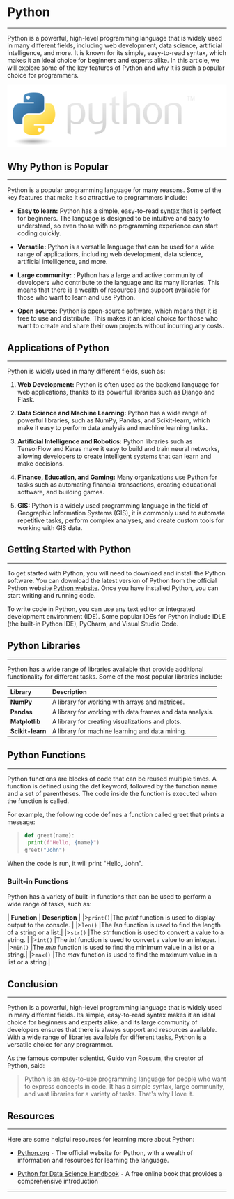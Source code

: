 # Python

------------------------------------------------------------------------------------

Python is a powerful, high-level programming language that is widely used in many different fields, including web development, data science, artificial intelligence, and more. It is known for its simple, easy-to-read syntax, which makes it an ideal choice for beginners and experts alike. In this article, we will explore some of the key features of Python and why it is such a popular choice for programmers.

![](python-logo@2x.png)

## Why Python is Popular

------------------------------------------------------------------------------------

Python is a popular programming language for many reasons. Some of the key features that make it so attractive to programmers include:

- **Easy to learn:** Python has a simple, easy-to-read syntax that is perfect for beginners. The language is designed to be intuitive and easy to understand, so even those with no programming experience can start coding quickly.

- **Versatile:** Python is a versatile language that can be used for a wide range of applications, including web development, data science, artificial intelligence, and more.

- **Large community:** : Python has a large and active community of developers who contribute to the language and its many libraries. This means that there is a wealth of resources and support available for those who want to learn and use Python.

- **Open source:** Python is open-source software, which means that it is free to use and distribute. This makes it an ideal choice for those who want to create and share their own projects without incurring any costs.

## Applications of Python

------------------------------------------------------------------------------------

Python is widely used in many different fields, such as:

1. **Web Development:** Python is often used as the backend language for web applications, thanks to its powerful libraries such as Django and Flask.

2.  **Data Science and Machine Learning:** Python has a wide range of powerful libraries, such as NumPy, Pandas, and Scikit-learn, which make it easy to perform data analysis and machine learning tasks.

3. **Artificial Intelligence and Robotics:** Python libraries such as TensorFlow and Keras make it easy to build and train neural networks, allowing developers to create intelligent systems that can learn and make decisions.

4. **Finance, Education, and Gaming:** Many organizations use Python for tasks such as automating financial transactions, creating educational software, and building games.

5.  **GIS:** Python is a widely used programming language in the field of Geographic Information Systems (GIS), it is commonly used to automate repetitive tasks, perform complex analyses, and create custom tools for working with GIS data.

## Getting Started with Python

------------------------------------------------------------------------------------

To get started with Python, you will need to download and install the Python software. You can download the latest version of Python from the official Python website [Python website](https://www.python.org/downloads). Once you have installed Python, you can start writing and running code.

To write code in Python, you can use any text editor or integrated development environment (IDE). Some popular IDEs for Python include IDLE (the built-in Python IDE), PyCharm, and Visual Studio Code.

## Python Libraries

------------------------------------------------------------------------------------

Python has a wide range of libraries available that provide additional functionality for different tasks. Some of the most popular libraries include:

| **Library**      | **Description**                                              |
|:-----------------|:-------------------------------------------------------------|
| **NumPy**        | A library for working with arrays and matrices.              |
| **Pandas**       | A library for working with data frames and data analysis.    |
| **Matplotlib**   | A library for creating visualizations and plots.             |
| **Scikit-learn** | A library for machine learning and data mining.              |

## Python Functions

------------------------------------------------------------------------------------

Python functions are blocks of code that can be reused multiple times. A function is defined using the def keyword, followed by the function name and a set of parentheses. The code inside the function is executed when the function is called.

For example, the following code defines a function called greet that prints a message:

> ```python
> def greet(name):
>  print(f"Hello, {name}")
> greet("John")

When the code is run, it will print "Hello, John".

### Built-in Functions

Python has a variety of built-in functions that can be used to perform a wide range of tasks, such as:

| **Function** | **Description**                                                   |
|>```print()```|The *print* function is used to display output to the console.     |
|>```len()```  |The *len* function is used to find the length of a string or a list.|
|>```str()```  |The *str* function is used to convert a value to a string.         |
|>```int()```  |The *int* function is used to convert a value to an integer.       |
|>```min()```  |The *min* function is used to find the minimum value in a list or a string.|
|>```max()```  |The *max* function is used to find the maximum value in a list or a string.|

## Conclusion

------------------------------------------------------------------------------------

Python is a powerful, high-level programming language that is widely used in many different fields. Its simple, easy-to-read syntax makes it an ideal choice for beginners and experts alike, and its large community of developers ensures that there is always support and resources available. With a wide range of libraries available for different tasks, Python is a versatile choice for any programmer.

As the famous computer scientist, Guido van Rossum, the creator of Python, said:

>Python is an easy-to-use programming language for people who want to express concepts in code. It has a simple syntax, large community, and vast libraries for a variety of tasks. That's why I love it.

## Resources

------------------------------------------------------------------------------------

Here are some helpful resources for learning more about Python:

- [Python.org](https://www.python.org/) `-` The official website for Python, with a wealth of information and resources for learning the language.

- [Python for Data Science Handbook](https://jakevdp.github.io/PythonDataScienceHandbook/) `-` A free online book that provides a comprehensive introduction

------------------------------------------------------------------------------------